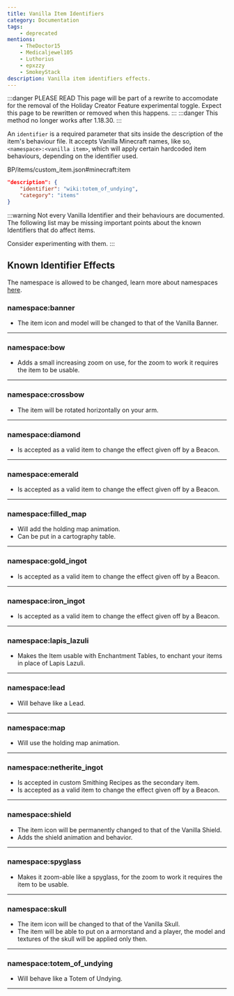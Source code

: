 ```yaml
---
title: Vanilla Item Identifiers
category: Documentation
tags:
    - deprecated
mentions:
    - TheDoctor15
    - Medicaljewel105
    - Luthorius
    - epxzzy
    - SmokeyStack
description: Vanilla item identifiers effects.
---
```


:::danger PLEASE READ
This page will be part of a rewrite to accomodate for the removal of the Holiday Creator Feature experimental toggle. Expect this page to be rewritten or removed when this happens.
:::
:::danger
This method no longer works after 1.18.30.
:::

An `identifier` is a required parameter that sits inside the description of the item's behaviour file.
It accepts Vanilla Minecraft names, like so, `<namespace>:<vanilla item>`, which will apply certain hardcoded item behaviours, depending on the identifier used.

<CodeHeader>BP/items/custom_item.json#minecraft:item</CodeHeader>

```json
"description": {
    "identifier": "wiki:totem_of_undying",
    "category": "items"
}
```

:::warning
Not every Vanilla Identifier and their behaviours are documented. The following list may be missing important points about the known Identifiers that do affect items.

Consider experimenting with them.
:::

## Known Identifier Effects

The namespace is allowed to be changed, learn more about namespaces [here](/concepts/namespaces).

### namespace:banner

-   The item icon and model will be changed to that of the Vanilla Banner.

---

### namespace:bow

-   Adds a small increasing zoom on use, for the zoom to work it requires the item to be usable.

---

### namespace:crossbow

-   The item will be rotated horizontally on your arm.

---

### namespace:diamond

-   Is accepted as a valid item to change the effect given off by a Beacon.

---

### namespace:emerald

-   Is accepted as a valid item to change the effect given off by a Beacon.

---

### namespace:filled_map

-   Will add the holding map animation.
-   Can be put in a cartography table.

---

### namespace:gold_ingot

-   Is accepted as a valid item to change the effect given off by a Beacon.

---

### namespace:iron_ingot

-   Is accepted as a valid item to change the effect given off by a Beacon.

---

### namespace:lapis_lazuli

-   Makes the Item usable with Enchantment Tables, to enchant your items in place of Lapis Lazuli.

---

### namespace:lead

-   Will behave like a Lead.

---

### namespace:map

-   Will use the holding map animation.

---

### namespace:netherite_ingot

-   Is accepted in custom Smithing Recipes as the secondary item.
-   Is accepted as a valid item to change the effect given off by a Beacon.

---

### namespace:shield

-   The item icon will be permanently changed to that of the Vanilla Shield.
-   Adds the shield animation and behavior.

---

### namespace:spyglass

-   Makes it zoom-able like a spyglass, for the zoom to work it requires the item to be usable.

---

### namespace:skull

-   The item icon will be changed to that of the Vanilla Skull.
-   The item will be able to put on a armorstand and a player, the model and textures of the skull will be applied only then.

---

### namespace:totem_of_undying

-   Will behave like a Totem of Undying.

---
